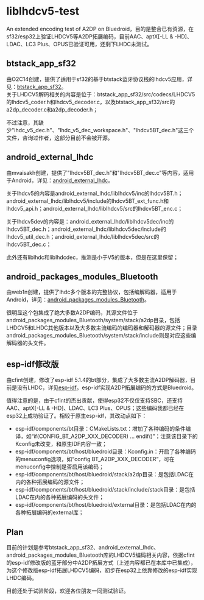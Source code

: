 # liblhdcv5-test

An extended encoding test of A2DP on Bluedroid，目的是整合已有资源，在sf32/esp32上验证LHDCV5等A2DP拓展编码，目前AAC、aptX[-LL & -HD]、LDAC、LC3 Plus、OPUS已验证可用，还剩下LHDC未测试。

## btstack_app_sf32

由O2C14创建，提供了适用于sf32的基于btstack蓝牙协议栈的lhdcv5应用，详见：[btstack_app_sf32](https://github.com/O2C14/btstack_app_sf32)。  
关于LHDCV5解码相关的内容是位于：btstack_app_sf32/src/codecs/LHDCV5的lhdcv5_coder.h和lhdcv5_decoder.c，以及btstack_app_sf32/src的a2dp_decoder.c和a2dp_decoder.h；

不过注意，其缺少"lhdc_v5_dec.h"、"lhdc_v5_dec_workspace.h"、"lhdcv5BT_dec.h"这三个文件，咨询过作者，这部分目前不会被开源。

## android_external_lhdc

由mvaisakh创建，提供了"lhdcv5BT_dec.h"和"lhdcv5BT_dec.c"等内容，适用于Android，详见：[android_external_lhdc](https://github.com/mvaisakh/android_external_lhdc)。

关于lhdcv5的内容是android_external_lhdc/liblhdcv5/inc的lhdcv5BT.h；android_external_lhdc/liblhdcv5/include的lhdcv5BT_ext_func.h和lhdcv5_api.h；android_external_lhdc/liblhdcv5/src的lhdcv5BT_enc.c；

关于lhdcv5dev的内容是：android_external_lhdc/liblhdcv5dec/inc的lhdcv5BT_dec.h；android_external_lhdc/liblhdcv5dec/include的lhdcv5_util_dec.h；android_external_lhdc/liblhdcv5dec/src的lhdcv5BT_dec.c；

此外还有liblhdc和liblhdcdec，推测是小于V5的版本，但是在这里保留；

## android_packages_modules_Bluetooth

由web1n创建，提供了lhdc多个版本的完整协议，包括编解码器，适用于Android，详见：[android_packages_modules_Bluetooth](https://github.com/web1n/android_packages_modules_Bluetooth)。

很明显这个包集成了绝大多数A2DP编码，其源文件位于android_packages_modules_Bluetooth/system/stack/a2dp目录，包括LHDCV5和LHDC其他版本以及大多数主流编码的编码器和解码器的源文件；目录android_packages_modules_Bluetooth/system/stack/include则是对应这些编解码器的头文件。

## esp-idf修改版

由cfint创建，修改了esp-idf 5.1.4的bt部分，集成了大多数主流A2DP解码器，目前是没有LHDC，详见[esp-idf](https://github.com/cfint/esp-idf/tree/v5.1.4-a2dp-codecs)。esp-idf实现A2DP拓展编码的方式是Bluedroid。

值得注意的是，由于cfint的杰出贡献，使得esp32不仅仅支持SBC，还支持AAC、aptX[-LL & -HD]、LDAC、LC3 Plus、OPUS；这些编码我都已经在esp32上成功验证了。相较于原生esp-idf，其改动点如下：

- esp-idf/components/bt目录：CMakeLists.txt：增加了各种编码的条件编译，如“if(CONFIG_BT_A2DP_XXX_DECODER) ... endif()”；注意该目录下的Kconfig未改变，和原生IDF内容一致；
- esp-idf/components/bt/host/bluedroid目录：Kconfig.in：开启了各种编码的menuconfig选项，如“config BT_A2DP_XXX_DECODER”，可在menuconfig中控制是否启用该编码；
- esp-idf/components/bt/host/bluedroid/stack/a2dp目录：是包括LDAC在内的各种拓展编码的源文件；
- esp-idf/components/bt/host/bluedroid/stack/include/stack目录：是包括LDAC在内的各种拓展编码的头文件；
- esp-idf/components/bt/host/bluedroid/external目录：是包括LDAC在内的各种拓展编码的external库；

## Plan

目前的计划是参考btstack_app_sf32、android_external_lhdc、android_packages_modules_Bluetooth库的LHDCV5编码相关内容，依据cfint的esp-idf修改版的蓝牙部分中A2DP拓展方式（上述内容都已在本库中已集成），为这个修改版esp-idf拓展LHDCV5编码，初步在esp32上依靠修改的esp-idf实现LHDC编码。

目前还处于试验阶段，欢迎各位朋友一同测试验证。
